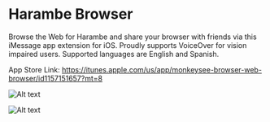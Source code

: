 # Harambe Browser

Browse the Web for Harambe and share your browser with friends via this iMessage app extension for iOS. Proudly supports VoiceOver for vision impaired users. Supported languages are English and Spanish.

App Store Link: https://itunes.apple.com/us/app/monkeysee-browser-web-browser/id1157151657?mt=8

![Alt text](https://s3-us-west-2.amazonaws.com/otherpoundsofstuff/5.5-inch+(iPhone+6%2B)+-+Screenshot+1.jpg)

![Alt text](https://s3-us-west-2.amazonaws.com/otherpoundsofstuff/5.5-inch+(iPhone+6%2B)+-+Screenshot+2.jpg)
